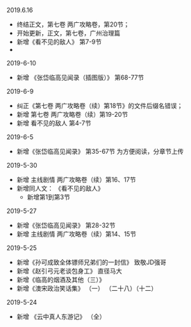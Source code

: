 2019.6.16 
- 终结正文，第七卷 两广攻略卷，第20节；
- 开始更新，正文，第七卷，广州治理篇
- 新增《看不见的敌人》 第7-9节
- 

2019-6-10
- 新增 《张岱临高见闻录（插图版）》 第68-77节

2019-6-9 
- 纠正《第七卷 两广攻略卷（续）第18节》的文件后缀名错误；
- 新增 第七卷 两广攻略卷（续）第19-20节
- 新增 看不见的敌人 第4-7节

2019-6-5
- 新增《张岱临高见闻录》 第35-67节 为方便阅读，分章节上传

2019-5-30
- 新增 主线剧情 两广攻略卷（续）第16、17节
- 新增同人文： 《看不见的敌人》
  - 新增第1到第3节

2019-5-27 
- 新增《张岱临高见闻录》 第28-32节
- 新增 主线剧情 两广攻略卷（续）第14、15节

2019-5-25 
- 新增《孙可成致全体镖师兄弟们的一封信》 致敬JD强哥
- 新增《赵引弓元老谈包身工》 直径马大
- 新增《临高的烟酒及其他（三）》
- 新增《澳宋政治笑话集》 （一） （二十八）（十二）

2019-5-24 
- 新增 《云中真人东游记》 （全）




